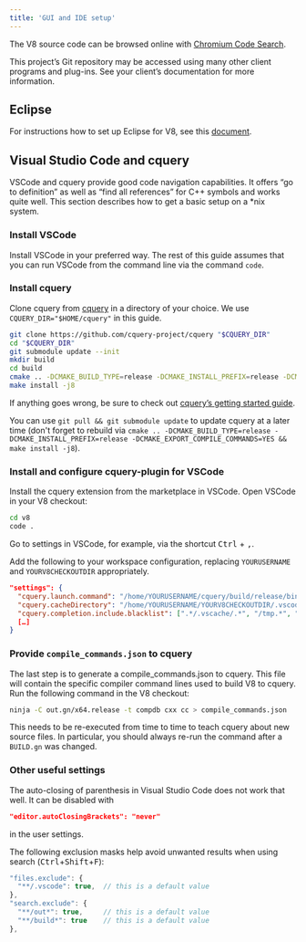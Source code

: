 ```yaml
---
title: 'GUI and IDE setup'
---
```

The V8 source code can be browsed online with [Chromium Code Search](https://cs.chromium.org/chromium/src/v8/).

This project’s Git repository may be accessed using many other client programs and plug-ins. See your client’s documentation for more information.

## Eclipse

For instructions how to set up Eclipse for V8, see this [document](https://docs.google.com/document/d/1q3JkYNJhib3ni9QvNKIY_uarVxeVDiDi6teE5MbVIGQ/).

## Visual Studio Code and cquery

VSCode and cquery provide good code navigation capabilities. It offers “go to definition” as well as “find all references” for C++ symbols and works quite well. This section describes how to get a basic setup on a *nix system.

### Install VSCode

Install VSCode in your preferred way. The rest of this guide assumes that you can run VSCode from the command line via the command `code`.

### Install cquery

Clone cquery from [cquery](https://github.com/cquery-project/cquery) in a directory of your choice. We use `CQUERY_DIR="$HOME/cquery"` in this guide.

```bash
git clone https://github.com/cquery-project/cquery "$CQUERY_DIR"
cd "$CQUERY_DIR"
git submodule update --init
mkdir build
cd build
cmake .. -DCMAKE_BUILD_TYPE=release -DCMAKE_INSTALL_PREFIX=release -DCMAKE_EXPORT_COMPILE_COMMANDS=YES
make install -j8
```

If anything goes wrong, be sure to check out [cquery’s getting started guide](https://github.com/cquery-project/cquery/wiki).

You can use `git pull && git submodule update` to update cquery at a later time (don't forget to rebuild via `cmake .. -DCMAKE_BUILD_TYPE=release -DCMAKE_INSTALL_PREFIX=release -DCMAKE_EXPORT_COMPILE_COMMANDS=YES && make install -j8`).

### Install and configure cquery-plugin for VSCode

Install the cquery extension from the marketplace in VSCode. Open VSCode in your V8 checkout:

```bash
cd v8
code .
```

Go to settings in VSCode, for example, via the shortcut <kbd>Ctrl</kbd> + <kbd>,</kbd>.

Add the following to your workspace configuration, replacing `YOURUSERNAME` and `YOURV8CHECKOUTDIR` appropriately.

```json
"settings": {
  "cquery.launch.command": "/home/YOURUSERNAME/cquery/build/release/bin/cquery",
  "cquery.cacheDirectory": "/home/YOURUSERNAME/YOURV8CHECKOUTDIR/.vscode/cquery_cached_index/",
  "cquery.completion.include.blacklist": [".*/.vscache/.*", "/tmp.*", "build/.*"],
  […]
}
```

### Provide `compile_commands.json` to cquery

The last step is to generate a compile_commands.json to cquery. This file will contain the specific compiler command lines used to build V8 to cquery. Run the following command in the V8 checkout:

```bash
ninja -C out.gn/x64.release -t compdb cxx cc > compile_commands.json
```

This needs to be re-executed from time to time to teach cquery about new source files. In particular, you should always re-run the command after a `BUILD.gn` was changed.

### Other useful settings

The auto-closing of parenthesis in Visual Studio Code does not work that well. It can be disabled with

```json
"editor.autoClosingBrackets": "never"
```

in the user settings.

The following exclusion masks help avoid unwanted results when using search (<kbd>Ctrl</kbd>+<kbd>Shift</kbd>+<kbd>F</kbd>):

```js
"files.exclude": {
  "**/.vscode": true,  // this is a default value
},
"search.exclude": {
  "**/out*": true,     // this is a default value
  "**/build*": true    // this is a default value
},
```
